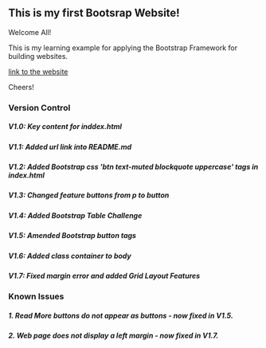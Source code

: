 ## This is my first Bootsrap Website!

Welcome All!

This is my learning example for applying the Bootstrap Framework for building websites.

[link to the website](https://readri205.github.io/bootstrap-example/)

Cheers!

### Version Control

##### V1.0: Key content for inddex.html
##### V1.1: Added url link into README.md
##### V1.2: Added Bootstrap css 'btn text-muted blockquote uppercase' tags in index.html
##### V1.3: Changed feature buttons from p to button
##### V1.4: Added Bootstrap Table Challenge
##### V1.5: Amended Bootstrap button tags
##### V1.6: Added class container to body
##### V1.7: Fixed margin error and added Grid Layout Features

### Known Issues

##### 1. Read More buttons do not appear as buttons - now fixed in V1.5.
##### 2. Web page does not display a left margin - now fixed in V1.7.